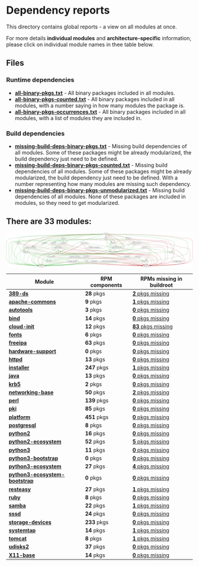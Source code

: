 # Dependency reports

This directory contains global reports - a view on all modules at once.

For more details **individual modules** and **architecture-specific** information, please click on individual module names in thee table below.

## Files

### Runtime dependencies

* [**all-binary-pkgs.txt**](all-binary-pkgs.txt) - All binary packages included in all modules.
* [**all-binary-pkgs-counted.txt**](all-binary-pkgs-counted.txt) - All binary packages included in all modules, with a number saying in how many modules the package is.
* [**all-binary-pkgs-occurrences.txt**](all-binary-pkgs-occurrences.txt) - All binary packages included in all modules, with a list of modules they are included in.

### Build dependencies

* [**missing-build-deps-binary-pkgs.txt**](missing-build-deps-binary-pkgs.txt) - Missing build dependencies of all modules. Some of these packages might be already modularized, the build dependency just need to be defined.
* [**missing-build-deps-binary-pkgs-counted.txt**](missing-build-deps-binary-pkgs-counted.txt) - Missing build dependencies of all modules. Some of these packages might be already modularized, the build dependency just need to be defined. With a number representing how many modules are missing such dependency.
* [**missing-build-deps-binary-pkgs-unmodularized.txt**](missing-build-deps-binary-pkgs-unmodularized.txt) - Missing build dependencies of all modules. None of these packages are included in modules, so they need to get modularized.

## There are 33 modules:
![module-deps](../img/module-deps.png)

| Module | RPM components | RPMs missing in buildroot |
|---|---|---|
| [**389-ds**](../modules/389-ds) | **28** pkgs | [**2** pkgs missing](../modules/389-ds/all/buildtime-binary-packages-short.txt) |
| [**apache-commons**](../modules/apache-commons) | **9** pkgs | [**1** pkgs missing](../modules/apache-commons/all/buildtime-binary-packages-short.txt) |
| [**autotools**](../modules/autotools) | **3** pkgs | [**0** pkgs missing](../modules/autotools/all/buildtime-binary-packages-short.txt) |
| [**bind**](../modules/bind) | **14** pkgs | [**0** pkgs missing](../modules/bind/all/buildtime-binary-packages-short.txt) |
| [**cloud-init**](../modules/cloud-init) | **12** pkgs | [**83** pkgs missing](../modules/cloud-init/all/buildtime-binary-packages-short.txt) |
| [**fonts**](../modules/fonts) | **6** pkgs | [**0** pkgs missing](../modules/fonts/all/buildtime-binary-packages-short.txt) |
| [**freeipa**](../modules/freeipa) | **63** pkgs | [**0** pkgs missing](../modules/freeipa/all/buildtime-binary-packages-short.txt) |
| [**hardware-support**](../modules/hardware-support) | **0** pkgs | [**0** pkgs missing](../modules/hardware-support/all/buildtime-binary-packages-short.txt) |
| [**httpd**](../modules/httpd) | **13** pkgs | [**0** pkgs missing](../modules/httpd/all/buildtime-binary-packages-short.txt) |
| [**installer**](../modules/installer) | **247** pkgs | [**1** pkgs missing](../modules/installer/all/buildtime-binary-packages-short.txt) |
| [**java**](../modules/java) | **13** pkgs | [**0** pkgs missing](../modules/java/all/buildtime-binary-packages-short.txt) |
| [**krb5**](../modules/krb5) | **2** pkgs | [**0** pkgs missing](../modules/krb5/all/buildtime-binary-packages-short.txt) |
| [**networking-base**](../modules/networking-base) | **50** pkgs | [**2** pkgs missing](../modules/networking-base/all/buildtime-binary-packages-short.txt) |
| [**perl**](../modules/perl) | **139** pkgs | [**0** pkgs missing](../modules/perl/all/buildtime-binary-packages-short.txt) |
| [**pki**](../modules/pki) | **85** pkgs | [**0** pkgs missing](../modules/pki/all/buildtime-binary-packages-short.txt) |
| [**platform**](../modules/platform) | **451** pkgs | [**0** pkgs missing](../modules/platform/all/buildtime-binary-packages-short.txt) |
| [**postgresql**](../modules/postgresql) | **8** pkgs | [**0** pkgs missing](../modules/postgresql/all/buildtime-binary-packages-short.txt) |
| [**python2**](../modules/python2) | **16** pkgs | [**0** pkgs missing](../modules/python2/all/buildtime-binary-packages-short.txt) |
| [**python2-ecosystem**](../modules/python2-ecosystem) | **52** pkgs | [**5** pkgs missing](../modules/python2-ecosystem/all/buildtime-binary-packages-short.txt) |
| [**python3**](../modules/python3) | **11** pkgs | [**0** pkgs missing](../modules/python3/all/buildtime-binary-packages-short.txt) |
| [**python3-bootstrap**](../modules/python3-bootstrap) | **0** pkgs | [**0** pkgs missing](../modules/python3-bootstrap/all/buildtime-binary-packages-short.txt) |
| [**python3-ecosystem**](../modules/python3-ecosystem) | **27** pkgs | [**4** pkgs missing](../modules/python3-ecosystem/all/buildtime-binary-packages-short.txt) |
| [**python3-ecosystem-bootstrap**](../modules/python3-ecosystem-bootstrap) | **0** pkgs | [**0** pkgs missing](../modules/python3-ecosystem-bootstrap/all/buildtime-binary-packages-short.txt) |
| [**resteasy**](../modules/resteasy) | **27** pkgs | [**1** pkgs missing](../modules/resteasy/all/buildtime-binary-packages-short.txt) |
| [**ruby**](../modules/ruby) | **8** pkgs | [**0** pkgs missing](../modules/ruby/all/buildtime-binary-packages-short.txt) |
| [**samba**](../modules/samba) | **22** pkgs | [**1** pkgs missing](../modules/samba/all/buildtime-binary-packages-short.txt) |
| [**sssd**](../modules/sssd) | **24** pkgs | [**0** pkgs missing](../modules/sssd/all/buildtime-binary-packages-short.txt) |
| [**storage-devices**](../modules/storage-devices) | **233** pkgs | [**0** pkgs missing](../modules/storage-devices/all/buildtime-binary-packages-short.txt) |
| [**systemtap**](../modules/systemtap) | **14** pkgs | [**1** pkgs missing](../modules/systemtap/all/buildtime-binary-packages-short.txt) |
| [**tomcat**](../modules/tomcat) | **8** pkgs | [**1** pkgs missing](../modules/tomcat/all/buildtime-binary-packages-short.txt) |
| [**udisks2**](../modules/udisks2) | **37** pkgs | [**0** pkgs missing](../modules/udisks2/all/buildtime-binary-packages-short.txt) |
| [**X11-base**](../modules/X11-base) | **14** pkgs | [**0** pkgs missing](../modules/X11-base/all/buildtime-binary-packages-short.txt) |
